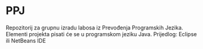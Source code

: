 PPJ
===

Repozitorij za grupnu izradu labosa iz Prevođenja Programskih Jezika.
Elementi projekta pisati će se u programskom jeziku Java.
Prijedlog: Eclipse ili NetBeans IDE

